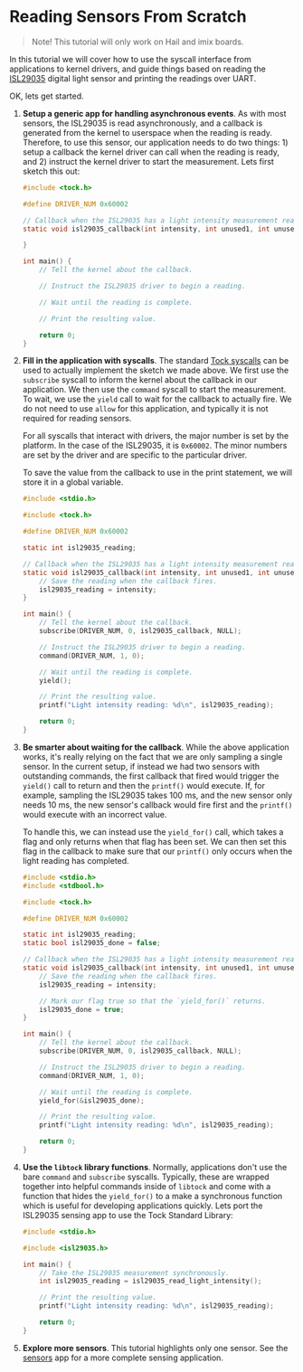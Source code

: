 # Reading Sensors From Scratch

> Note! This tutorial will only work on Hail and imix boards.

In this tutorial we will cover how to use the syscall interface from
applications to kernel drivers, and guide things based on reading the
[ISL29035](http://www.intersil.com/en/products/optoelectronics/ambient-light-sensors/light-to-digital-sensors/ISL29035.html)
digital light sensor and printing the readings over UART.

OK, lets get started.

1. **Setup a generic app for handling asynchronous events**. As with most
   sensors, the ISL29035 is read asynchronously, and a callback is generated
   from the kernel to userspace when the reading is ready. Therefore, to use
   this sensor, our application needs to do two things: 1) setup a callback the
   kernel driver can call when the reading is ready, and 2) instruct the kernel
   driver to start the measurement. Lets first sketch this out:

   ```c
   #include <tock.h>

   #define DRIVER_NUM 0x60002

   // Callback when the ISL29035 has a light intensity measurement ready.
   static void isl29035_callback(int intensity, int unused1, int unused2, void* ud) {

   }

   int main() {
       // Tell the kernel about the callback.

       // Instruct the ISL29035 driver to begin a reading.

       // Wait until the reading is complete.

       // Print the resulting value.

       return 0;
   }
   ```

2. **Fill in the application with syscalls**. The standard
   [Tock syscalls](../development/syscall.md) can be used to actually implement
   the sketch we made above. We first use the `subscribe` syscall to inform the
   kernel about the callback in our application. We then use the `command`
   syscall to start the measurement. To wait, we use the `yield` call to wait
   for the callback to actually fire. We do not need to use `allow` for this
   application, and typically it is not required for reading sensors.

   For all syscalls that interact with drivers, the major number is set by the
   platform. In the case of the ISL29035, it is `0x60002`. The minor numbers are
   set by the driver and are specific to the particular driver.

   To save the value from the callback to use in the print statement, we will
   store it in a global variable.

   ```c
   #include <stdio.h>

   #include <tock.h>

   #define DRIVER_NUM 0x60002

   static int isl29035_reading;

   // Callback when the ISL29035 has a light intensity measurement ready.
   static void isl29035_callback(int intensity, int unused1, int unused2, void* ud) {
       // Save the reading when the callback fires.
       isl29035_reading = intensity;
   }

   int main() {
       // Tell the kernel about the callback.
       subscribe(DRIVER_NUM, 0, isl29035_callback, NULL);

       // Instruct the ISL29035 driver to begin a reading.
       command(DRIVER_NUM, 1, 0);

       // Wait until the reading is complete.
       yield();

       // Print the resulting value.
       printf("Light intensity reading: %d\n", isl29035_reading);

       return 0;
   }
   ```

3. **Be smarter about waiting for the callback**. While the above application
   works, it's really relying on the fact that we are only sampling a single
   sensor. In the current setup, if instead we had two sensors with outstanding
   commands, the first callback that fired would trigger the `yield()` call to
   return and then the `printf()` would execute. If, for example, sampling the
   ISL29035 takes 100 ms, and the new sensor only needs 10 ms, the new sensor's
   callback would fire first and the `printf()` would execute with an incorrect
   value.

   To handle this, we can instead use the `yield_for()` call, which takes a flag
   and only returns when that flag has been set. We can then set this flag in
   the callback to make sure that our `printf()` only occurs when the light
   reading has completed.

   ```c
   #include <stdio.h>
   #include <stdbool.h>

   #include <tock.h>

   #define DRIVER_NUM 0x60002

   static int isl29035_reading;
   static bool isl29035_done = false;

   // Callback when the ISL29035 has a light intensity measurement ready.
   static void isl29035_callback(int intensity, int unused1, int unused2, void* ud) {
       // Save the reading when the callback fires.
       isl29035_reading = intensity;

       // Mark our flag true so that the `yield_for()` returns.
       isl29035_done = true;
   }

   int main() {
       // Tell the kernel about the callback.
       subscribe(DRIVER_NUM, 0, isl29035_callback, NULL);

       // Instruct the ISL29035 driver to begin a reading.
       command(DRIVER_NUM, 1, 0);

       // Wait until the reading is complete.
       yield_for(&isl29035_done);

       // Print the resulting value.
       printf("Light intensity reading: %d\n", isl29035_reading);

       return 0;
   }
   ```

4. **Use the `libtock` library functions**. Normally, applications don't use the
   bare `command` and `subscribe` syscalls. Typically, these are wrapped
   together into helpful commands inside of `libtock` and come with a function
   that hides the `yield_for()` to a make a synchronous function which is useful
   for developing applications quickly. Lets port the ISL29035 sensing app to
   use the Tock Standard Library:

   ```c
   #include <stdio.h>

   #include <isl29035.h>

   int main() {
       // Take the ISL29035 measurement synchronously.
       int isl29035_reading = isl29035_read_light_intensity();

       // Print the resulting value.
       printf("Light intensity reading: %d\n", isl29035_reading);

       return 0;
   }
   ```

5. **Explore more sensors**. This tutorial highlights only one sensor. See the
   [sensors](https://github.com/tock/libtock-c/tree/master/examples/sensors) app
   for a more complete sensing application.
